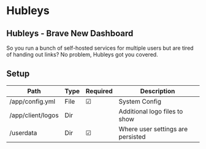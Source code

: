 # Hubleys

## Hubleys - Brave New Dashboard

So you run a bunch of self-hosted services for multiple users but are tired of handing out links? No problem, Hubleys got you covered.

## Setup

| Path              | Type | Required | Description                       |
|-------------------|------|----------|-----------------------------------|
| /app/config.yml   | File | ☑        | System Config                     |
| /app/client/logos | Dir  |          | Additional logo files to show     |
| /userdata         | Dir  | ☑        | Where user settings are persisted |

